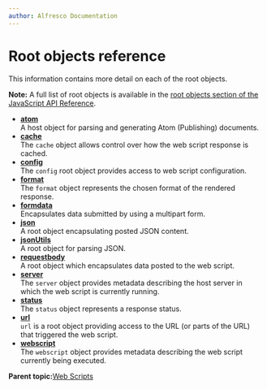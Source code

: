 ```yaml
---
author: Alfresco Documentation
---
```


# Root objects reference

This information contains more detail on each of the root objects.

**Note:** A full list of root objects is available in the [root objects section of the JavaScript API Reference](API-JS-rootscoped.md).

-   **[atom](../references/api-ws-obj-atom.md)**  
A host object for parsing and generating Atom \(Publishing\) documents.
-   **[cache](../references/api-ws-obj-cache.md)**  
The `cache` object allows control over how the web script response is cached.
-   **[config](../references/api-ws-obj-config.md)**  
The `config` root object provides access to web script configuration.
-   **[format](../references/api-ws-obj-format.md)**  
The `format` object represents the chosen format of the rendered response.
-   **[formdata](../references/api-ws-obj-formdata.md)**  
Encapsulates data submitted by using a multipart form.
-   **[json](../references/api-ws-obj-json.md)**  
A root object encapsulating posted JSON content.
-   **[jsonUtils](../references/api-ws-obj-jsonUtils.md)**  
A root object for parsing JSON.
-   **[requestbody](../references/api-ws-obj-requestbody.md)**  
A root object which encapsulates data posted to the web script.
-   **[server](../references/api-ws-obj-server.md)**  
The `server` object provides metadata describing the host server in which the web script is currently running.
-   **[status](../references/api-ws-obj-status.md)**  
The `status` object represents a response status.
-   **[url](../references/api-ws-obj-url.md)**  
`url` is a root object providing access to the URL \(or parts of the URL\) that triggered the web script.
-   **[webscript](../references/api-ws-obj-webscript.md)**  
The `webscript` object provides metadata describing the web script currently being executed.

**Parent topic:**[Web Scripts](../concepts/ws-reference.md)

